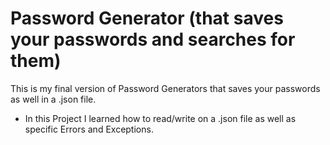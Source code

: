 # Password Generator (that saves your passwords and searches for them)
This is my final version of Password Generators that saves your passwords as well in a .json file.

- In this Project I learned how to read/write on a .json file as well as specific Errors and Exceptions.
